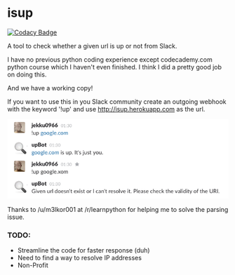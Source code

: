 # isup

[![Codacy Badge](https://www.codacy.com/project/badge/2a784e717c714e71b809a1b4bcf5d3fa)](https://www.codacy.com/public/app33805610/isup)

A tool to check whether a given url is up or not from Slack.

I have no previous python coding experience except codecademy.com python course which I haven't even finished. I think I did a pretty good job on doing this.

And we have a working copy!

If you want to use this in you Slack community create an outgoing webhook with the keyword '!up' and use http://isup.herokuapp.com as the url.

![Screenshot](/static/upBot.png?raw=true "Screenshot")


Thanks to /u/m3lkor001 at /r/learnpython for helping me to solve the parsing issue. 

### TODO:
* Streamline the code for faster response (duh)
* Need to find a way to resolve IP addresses
* Non-Profit
